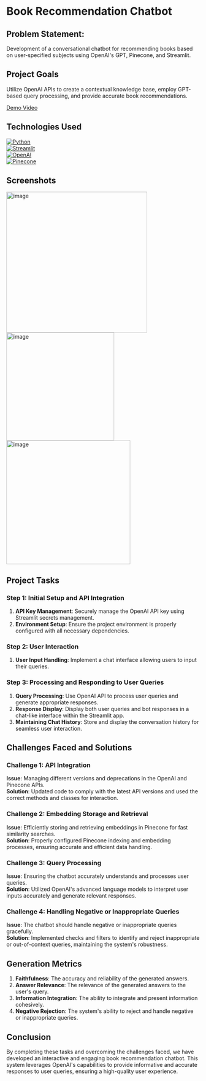 # Book Recommendation Chatbot

## Problem Statement:
Development of a conversational chatbot for recommending books based on user-specified subjects using OpenAI's GPT, Pinecone, and Streamlit.

## Project Goals
Utilize OpenAI APIs to create a contextual knowledge base, employ GPT-based query processing, and provide accurate book recommendations.

[Demo Video](#) 

## Technologies Used

[![Python](https://img.shields.io/badge/Python-FFD43B?style=for-the-badge&logo=python&logoColor=blue)](https://www.python.org/)  
[![Streamlit](https://img.shields.io/badge/Streamlit-FF4B4B?style=for-the-badge&logo=streamlit&logoColor=white)](https://www.streamlit.io/)  
[![OpenAI](https://img.shields.io/badge/OpenAI-000000?style=for-the-badge&logo=openai&logoColor=white)](https://openai.com/)  
[![Pinecone](https://img.shields.io/badge/Pinecone-42a5f5?style=for-the-badge&logo=pinecone&logoColor=white)](https://www.pinecone.io/)

## Screenshots

<img width="367" alt="image" src="https://github.com/anirudhajoshi2808/RAG_Based_Book_Recommendation_Chatbot/assets/114356265/6437a393-e97c-45bc-85ae-04c986d9fc6a">

<img width="281" alt="image" src="https://github.com/anirudhajoshi2808/RAG_Based_Book_Recommendation_Chatbot/assets/114356265/1782daeb-6a57-4d46-88cb-a0d33dd04b77">

<img width="323" alt="image" src="https://github.com/anirudhajoshi2808/RAG_Based_Book_Recommendation_Chatbot/assets/114356265/87107229-1106-4ad9-96ec-c12b2cf8bdea">

## Project Tasks
  
### Step 1: Initial Setup and API Integration
        
1. **API Key Management**: Securely manage the OpenAI API key using Streamlit secrets management.
2. **Environment Setup**: Ensure the project environment is properly configured with all necessary dependencies.

### Step 2: User Interaction

1. **User Input Handling**: Implement a chat interface allowing users to input their queries.

### Step 3: Processing and Responding to User Queries
    
1. **Query Processing**: Use OpenAI API to process user queries and generate appropriate responses.
2. **Response Display**: Display both user queries and bot responses in a chat-like interface within the Streamlit app.
3. **Maintaining Chat History**: Store and display the conversation history for seamless user interaction.

## Challenges Faced and Solutions

### Challenge 1: API Integration
**Issue**: Managing different versions and deprecations in the OpenAI and Pinecone APIs.  
**Solution**: Updated code to comply with the latest API versions and used the correct methods and classes for interaction.

### Challenge 2: Embedding Storage and Retrieval
**Issue**: Efficiently storing and retrieving embeddings in Pinecone for fast similarity searches.  
**Solution**: Properly configured Pinecone indexing and embedding processes, ensuring accurate and efficient data handling.

### Challenge 3: Query Processing
**Issue**: Ensuring the chatbot accurately understands and processes user queries.  
**Solution**: Utilized OpenAI's advanced language models to interpret user inputs accurately and generate relevant responses.

### Challenge 4: Handling Negative or Inappropriate Queries
**Issue**: The chatbot should handle negative or inappropriate queries gracefully.  
**Solution**: Implemented checks and filters to identify and reject inappropriate or out-of-context queries, maintaining the system's robustness.

## Generation Metrics

1. **Faithfulness**: The accuracy and reliability of the generated answers.
2. **Answer Relevance**: The relevance of the generated answers to the user's query.
3. **Information Integration**: The ability to integrate and present information cohesively.
4. **Negative Rejection**: The system's ability to reject and handle negative or inappropriate queries.

## Conclusion

By completing these tasks and overcoming the challenges faced, we have developed an interactive and engaging book recommendation chatbot. This system leverages OpenAI's capabilities to provide informative and accurate responses to user queries, ensuring a high-quality user experience.
